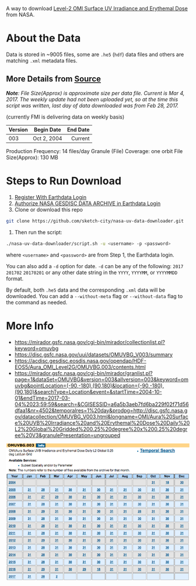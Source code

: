 A way to download [Level-2 OMI Surface UV Irradiance and Erythemal Dose](https://disc.gsfc.nasa.gov/Aura/data-holdings/OMI/omuvbg_v003.shtml) from NASA.

# About the Data

Data is stored in ~9005 files, some are `.he5` (`hdf`) data files and others are matching `.xml` metadata files.

## More Details from [Source](https://disc.gsfc.nasa.gov/Aura/data-holdings/OMI/omuvbg_v003.shtml)

*__Note__: File Size(Approx) is approximate size per data file.  Current is Mar 4, 2017.  The weekly update had not been uploaded yet, so at the time this script was written, last day of data downloaded was from Feb 28, 2017.*

(currently FMI is delivering data on weekly basis)

| Version | Begin Date  | End Date |
| ------- |:-----------:| --------:|
| 003     | Oct 2, 2004 | Current  |

Production Frequency: 14 files/day
Granule (File) Coverage: one orbit
File Size(Approx): 130 MB

# Steps to Run Download

1. [Register With Earthdata Login](https://wiki.earthdata.nasa.gov/display/EL/How+To+Register+With+Earthdata+Login)
1. [Authorize NASA GESDISC DATA ARCHIVE in Earthdata Login](https://disc.gsfc.nasa.gov/registration/authorizing-gesdisc-data-access-in-earthdata_login)
1. Clone or download this repo

  ```bash
  git clone https://github.com/sketch-city/nasa-uv-data-downloader.git
  ```

1. Then run the script:

  ```bash
  ./nasa-uv-data-downloader/script.sh -u <username> -p <password>
  ```
  where `<username>` and `<password>` are from Step 1, the Earthdata login.

  You can also add a `-d` option for date.  `-d` can be any of the following:
  `2017`
  `201702`
  `20170201`
  or any other date string in the `YYYY`, `YYYYMM`, or `YYYYMMDD` format.

  By default, both `.he5` data and the corresponding `.xml` data will be downloaded.  You can add a `--without-meta` flag or `--without-data` flag to the command as needed.

# More Info

* https://mirador.gsfc.nasa.gov/cgi-bin/mirador/collectionlist.pl?keyword=omuvbg
* https://disc.gsfc.nasa.gov/uui/datasets/OMUVBG_V003/summary
* https://acdisc.gesdisc.eosdis.nasa.gov/opendap/HDF-EOS5/Aura_OMI_Level2G/OMUVBG.003/contents.html
* https://mirador.gsfc.nasa.gov/cgi-bin/mirador/granlist.pl?page=1&dataSet=OMUVBG&version=003&allversion=003&keyword=omuvbg&pointLocation=(-90,-180),(90,180)&location=(-90,-180),(90,180)&searchType=Location&event=&startTime=2004-10-01&endTime=2017-03-04%2023:59:59&search=&CGISESSID=a6a5b3aeb7fd6ba229f02f71d56dfaa1&nr=4502&temporalres=1%20day&prodpg=http://disc.gsfc.nasa.gov/datacollection/OMUVBG_V003.html&longname=OMI/Aura%20Surface%20UVB%20Irradiance%20and%20Erythemal%20Dose%20Daily%20L2%20Global%20Gridded%200.25%20degree%20x%200.25%20degree%20V3&granulePresentation=ungrouped

![](./data-calendar.png)
